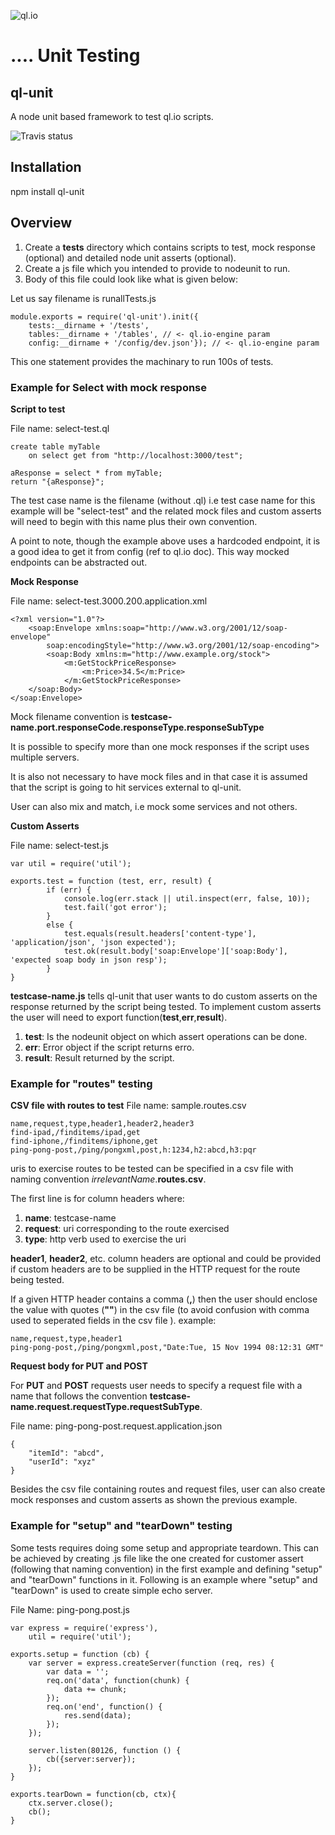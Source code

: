 ![ql.io](http://ql.io/images/ql.io-large.png) 
# .... Unit Testing 
## ql-unit

A node unit based framework to test ql.io scripts.

![Travis status](https://secure.travis-ci.org/ql-io/ql-unit.png)

## Installation

npm install ql-unit

## Overview
1. Create a **tests** directory which contains scripts to test, mock response (optional) and detailed node unit asserts (optional).
2. Create a js file which you intended to provide to nodeunit to run.
3. Body of this file could look like what is given below:

Let us say filename is runallTests.js


	module.exports = require('ql-unit').init({
		tests:__dirname + '/tests',
		tables:__dirname + '/tables', // <- ql.io-engine param
		config:__dirname + '/config/dev.json'}); // <- ql.io-engine param

This one statement provides the machinary to run 100s of tests.
 
### Example for Select with mock response

**Script to test**

File name: select-test.ql

	create table myTable
  		on select get from "http://localhost:3000/test";

	aResponse = select * from myTable;
	return "{aResponse}";

The test case name is the filename (without .ql) i.e test case name for this example will be "select-test" and the related mock files and custom asserts will need to begin with this name plus their own convention.

A point to note, though the example above uses a hardcoded endpoint, it is a good idea to get it from config (ref to ql.io doc). This way mocked endpoints can be abstracted out.

**Mock Response**

File name: select-test.3000.200.application.xml

	<?xml version="1.0"?> 
		<soap:Envelope xmlns:soap="http://www.w3.org/2001/12/soap-envelope"
    		soap:encodingStyle="http://www.w3.org/2001/12/soap-encoding">
    		<soap:Body xmlns:m="http://www.example.org/stock">
        		<m:GetStockPriceResponse>
            		<m:Price>34.5</m:Price>
        		</m:GetStockPriceResponse>
    	</soap:Body>
	</soap:Envelope>

Mock filename convention is **testcase-name.port.responseCode.responseType.responseSubType**
  
It is possible to specify more than one mock responses if the script uses multiple servers.

It is also not necessary to have mock files and in that case it is assumed that the script is going to hit services external to ql-unit.

User can also mix and match, i.e mock some services and not others.


**Custom Asserts**

File name: select-test.js

	var util = require('util');

	exports.test = function (test, err, result) {
	    	if (err) {
        		console.log(err.stack || util.inspect(err, false, 10));
        		test.fail('got error');
    		}
    		else {
        		test.equals(result.headers['content-type'], 'application/json', 'json expected');
        		test.ok(result.body['soap:Envelope']['soap:Body'], 'expected soap body in json resp');
    		}
	}

**testcase-name.js** tells ql-unit that user wants to do custom asserts on the response returned by the script being tested. To implement custom asserts the user will need to export function(**test**,**err**,**result**). 

1. **test**: Is the nodeunit object on which assert operations can be done.
2. **err**: Error object if the script returns erro.
3. **result**: Result returned by the script.


### Example for "routes" testing
 
**CSV file with routes to test**
File name: sample.routes.csv

	name,request,type,header1,header2,header3
	find-ipad,/finditems/ipad,get
	find-iphone,/finditems/iphone,get
	ping-pong-post,/ping/pongxml,post,h:1234,h2:abcd,h3:pqr

uris to exercise routes to be tested can be specified in a csv file with naming convention *irrelevantName*.**routes.csv**. 

The first line is for column headers where:

1. **name**: testcase-name
2. **request**: uri corresponding to the route exercised
3. **type**: http verb used to exercise the uri

**header1**, **header2**, etc. column headers are optional and could be provided if custom headers are to be supplied in the HTTP request for the route being tested.

If a given HTTP header contains a comma (**,**) then the user should enclose the value with quotes (**""**) in the csv file (to avoid confusion with comma used to seperated fields in the csv file ). example:

	name,request,type,header1
	ping-pong-post,/ping/pongxml,post,"Date:Tue, 15 Nov 1994 08:12:31 GMT"
	
**Request body for PUT and POST**

For **PUT** and **POST** requests user needs to specify a request file with a name that follows the convention **testcase-name.request.requestType.requestSubType**.

File name: ping-pong-post.request.application.json

	{
    	"itemId": "abcd",
    	"userId": "xyz"
	}
	
Besides the csv file containing routes and request files, user can also create mock responses and custom asserts as shown the previous example.


### Example for "setup" and "tearDown" testing

Some tests requires doing some setup and appropriate teardown. This can be achieved by creating .js file like the one created for customer assert (following that naming convention) in the first example and defining "setup" and "tearDown" functions in it. Following is an example where "setup" and "tearDown" is used to create simple echo server. 

File Name: ping-pong.post.js

	var express = require('express'),
    	util = require('util');

	exports.setup = function (cb) {
    	var server = express.createServer(function (req, res) {
        	var data = '';
        	req.on('data', function(chunk) {
            	data += chunk;
	        });
    	    req.on('end', function() {
        	    res.send(data);
	        });
    	});
	
    	server.listen(80126, function () {
        	cb({server:server});
	    });
	}
	
	exports.tearDown = function(cb, ctx){
    	ctx.server.close();
    	cb();
	}



